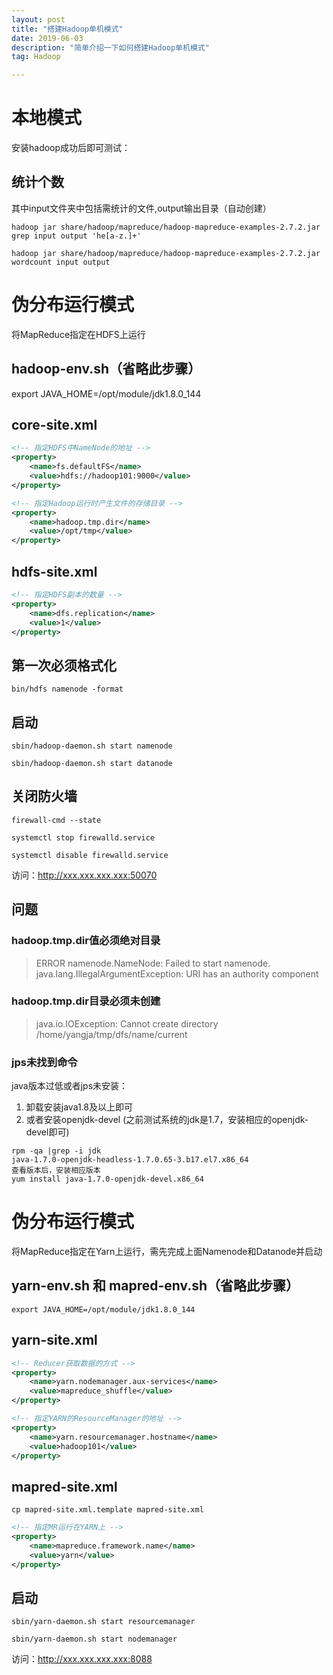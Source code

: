 ```yaml
---
layout: post
title: "搭建Hadoop单机模式"
date: 2019-06-03
description: "简单介绍一下如何搭建Hadoop单机模式"
tag: Hadoop

---
```


# 本地模式

安装hadoop成功后即可测试：

## 统计个数

其中input文件夹中包括需统计的文件,output输出目录（自动创建）

`hadoop jar share/hadoop/mapreduce/hadoop-mapreduce-examples-2.7.2.jar grep input output 'he[a-z.]+'`

`hadoop jar share/hadoop/mapreduce/hadoop-mapreduce-examples-2.7.2.jar wordcount input output`


# 伪分布运行模式

将MapReduce指定在HDFS上运行

## hadoop-env.sh（省略此步骤）

export JAVA_HOME=/opt/module/jdk1.8.0_144

## core-site.xml

```xml
<!-- 指定HDFS中NameNode的地址 -->
<property>
	<name>fs.defaultFS</name>
    <value>hdfs://hadoop101:9000</value>
</property>

<!-- 指定Hadoop运行时产生文件的存储目录 -->
<property>
	<name>hadoop.tmp.dir</name>
	<value>/opt/tmp</value>
</property>
```

## hdfs-site.xml

```xml
<!-- 指定HDFS副本的数量 -->
<property>
	<name>dfs.replication</name>
	<value>1</value>
</property>
```

## 第一次必须格式化

`bin/hdfs namenode -format`

## 启动

`sbin/hadoop-daemon.sh start namenode`

`sbin/hadoop-daemon.sh start datanode`

## 关闭防火墙

`firewall-cmd --state`

`systemctl stop firewalld.service`

`systemctl disable firewalld.service`

访问：http://xxx.xxx.xxx.xxx:50070

## 问题

### hadoop.tmp.dir值必须绝对目录
> ERROR namenode.NameNode: Failed to start namenode.
> java.lang.IllegalArgumentException: URI has an authority component

### hadoop.tmp.dir目录必须未创建
> java.io.IOException: Cannot create directory /home/yangja/tmp/dfs/name/current

### jps未找到命令
java版本过低或者jps未安装：
1. 卸载安装java1.8及以上即可
2. 或者安装openjdk-devel
(之前测试系统的jdk是1.7，安装相应的openjdk-devel即可)
```
rpm -qa |grep -i jdk
java-1.7.0-openjdk-headless-1.7.0.65-3.b17.el7.x86_64
查看版本后，安装相应版本
yum install java-1.7.0-openjdk-devel.x86_64
```

# 伪分布运行模式

将MapReduce指定在Yarn上运行，需先完成上面Namenode和Datanode并启动

## yarn-env.sh 和 mapred-env.sh（省略此步骤）

`export JAVA_HOME=/opt/module/jdk1.8.0_144`

## yarn-site.xml 

```xml
<!-- Reducer获取数据的方式 -->
<property>
 	<name>yarn.nodemanager.aux-services</name>
 	<value>mapreduce_shuffle</value>
</property>

<!-- 指定YARN的ResourceManager的地址 -->
<property>
	<name>yarn.resourcemanager.hostname</name>
	<value>hadoop101</value>
</property>

```

## mapred-site.xml

`cp mapred-site.xml.template mapred-site.xml`
```xml
<!-- 指定MR运行在YARN上 -->
<property>
	<name>mapreduce.framework.name</name>
	<value>yarn</value>
</property>
```

## 启动

`sbin/yarn-daemon.sh start resourcemanager`

`sbin/yarn-daemon.sh start nodemanager`

访问：http://xxx.xxx.xxx.xxx:8088

